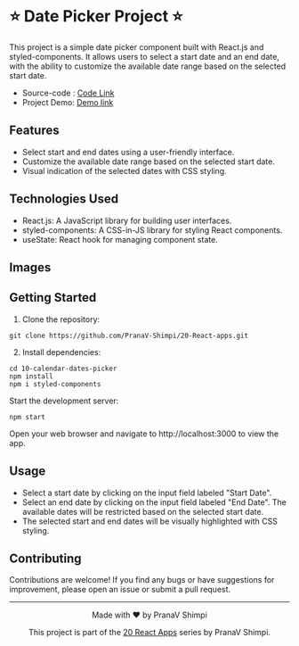 # ⭐ Date Picker Project ⭐


This project is a simple date picker component built with React.js and styled-components. It allows users to select a start date and an end date, with the ability to customize the available date range based on the selected start date.

- Source-code : [Code Link](https://github.com/PranaV-Shimpi/20-React-apps/tree/main/10-calendar-dates-picker)
- Project Demo: [Demo link]()

## Features
- Select start and end dates using a user-friendly interface.
- Customize the available date range based on the selected start date.
- Visual indication of the selected dates with CSS styling.

## Technologies Used
- React.js: A JavaScript library for building user interfaces.
- styled-components: A CSS-in-JS library for styling React components.
- useState: React hook for managing component state.

## Images


## Getting Started
1. Clone the repository:

```
git clone https://github.com/PranaV-Shimpi/20-React-apps.git
```
2. Install dependencies:

```
cd 10-calendar-dates-picker
npm install 
npm i styled-components
```

Start the development server:
```
npm start
```
Open your web browser and navigate to http://localhost:3000 to view the app.

## Usage
- Select a start date by clicking on the input field labeled "Start Date".
- Select an end date by clicking on the input field labeled "End Date". The available dates will be restricted based on the selected start date.
- The selected start and end dates will be visually highlighted with CSS styling.

## Contributing
Contributions are welcome! If you find any bugs or have suggestions for improvement, please open an issue or submit a pull request.

---

<p align="center">
 Made with ❤️ by  PranaV Shimpi
</p>


<p align="center" >This project is part of the <a href="https://github.com/PranaV-Shimpi/20-React-apps" target="_blank">20 React Apps</a> series by PranaV Shimpi.</p>
